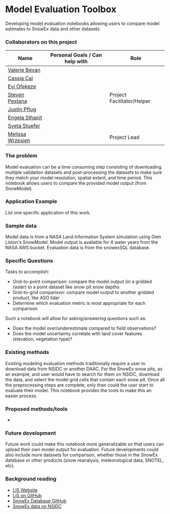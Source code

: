 # Model Evaluation Toolbox

Developing model evaluation notebooks allowing users to compare model estimates to SnowEx data and other datasets.

### Collaborators on this project

| Name  | Personal Goals / Can help with | Role
| ------------- | ------------- | ------------- |
| [Valerie Bevan](https://github.com/vjbevan) | | |
| [Cassia Cai](https://github.com/CassiaCai) | | |
| [Evi Ofekeze](https://github.com/eviofekeze) | | |
| [Steven Pestana](https://github.com/spestana) | | Project Facilitator/Helper |
| [Justin Pflug](https://github.com/jupflug) | | |
| [Engela Sthapit](https://github.com/esthapit) | | |
| [Sveta Stuefer](https://github.com/sveta-ak) | | |
| [Melissa Wrzesien](https://github.com/mlwrzesien) | | Project Lead |

### The problem

Model evaluation can be a time consuming step consisting of downloading multiple validation datasets and post-processing the datasets to make sure they match your model resolution, spatial extent, and time period. This notebook allows users to compare the provided model output (from SnowModel)

### Application Example

List one specific application of this work.

### Sample data

Model data is from a NASA Land Information System simulation using Glen Liston's SnowModel. Model output is available for 4 water years from the NASA AWS bucket. Evaluation data is from the snowexSQL database.

### Specific Questions

Tasks to accomplish:
* Grid-to-point comparison: compare the model output (in a gridded raster) to a point dataset like snow pit snow depths
* Grid-to-grid comparison: compare model output to another gridded product, like ASO lidar
* Determine which evaluation metric is most appropriate for each comparison

Such a notebook will allow for asking/answering questions such as:
* Does the model over/underestimate compared to field observations?
* Does the model uncertainty correlate with land cover features (elevation, vegetation type)?


### Existing methods

Existing modeling evaluation methods traditionally require a user to download data from NSIDC or another DAAC. For the SnowEx snow pits, as an example, and user would have to search for them on NSIDC, download the data, and select the model grid cells that contain each snow pit. Once all the preprocessing steps are complete, only then could the user start to evaluate their model. This notebook provides the tools to make this an easier process.

### Proposed methods/tools

* 

### Future development

Future work could make this notebook more generalizable so that users can upload their own model output for evaluation. Future developments could also include more datasets for comparison, whether those in the SnowEx database or other products (snow reanalysis, meteorological data, SNOTEL, etc).

### Background reading

* [LIS Website](https://lis.gsfc.nasa.gov/)
* [LIS on GitHub](https://github.com/NASA-LIS/LISF)
* [SnowEx Database GitHub](https://github.com/SnowEx/snowexsql/)
* [SnowEx data on NSIDC](https://nsidc.org/data/snowex)
